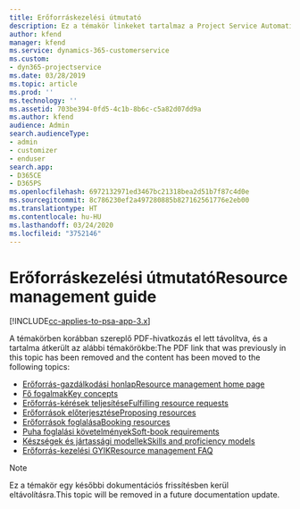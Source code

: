 ```yaml
---
title: Erőforráskezelési útmutató
description: Ez a témakör linkeket tartalmaz a Project Service Automation erőforrás-kezelésével kapcsolatos információkhoz
author: kfend
manager: kfend
ms.service: dynamics-365-customerservice
ms.custom:
- dyn365-projectservice
ms.date: 03/28/2019
ms.topic: article
ms.prod: ''
ms.technology: ''
ms.assetid: 703be394-0fd5-4c1b-8b6c-c5a82d07dd9a
ms.author: kfend
audience: Admin
search.audienceType:
- admin
- customizer
- enduser
search.app:
- D365CE
- D365PS
ms.openlocfilehash: 6972132971ed3467bc21318bea2d51b7f87c4d0e
ms.sourcegitcommit: 8c786230ef2a497280885b827162561776e2eb00
ms.translationtype: HT
ms.contentlocale: hu-HU
ms.lasthandoff: 03/24/2020
ms.locfileid: "3752146"
---
```

# <a name="resource-management-guide"></a><span data-ttu-id="28747-103">Erőforráskezelési útmutató</span><span class="sxs-lookup"><span data-stu-id="28747-103">Resource management guide</span></span>

[!INCLUDE[cc-applies-to-psa-app-3.x](../../includes/cc-applies-to-psa-app-3x.md)]

<span data-ttu-id="28747-104">A témakörben korábban szereplő PDF-hivatkozás el lett távolítva, és a tartalma átkerült az alábbi témakörökbe:</span><span class="sxs-lookup"><span data-stu-id="28747-104">The PDF link that was previously in this topic has been removed and the content has been moved to the following topics:</span></span>

- [<span data-ttu-id="28747-105">Erőforrás-gazdálkodási honlap</span><span class="sxs-lookup"><span data-stu-id="28747-105">Resource management home page</span></span>](../resource-management-home-page.md)
- [<span data-ttu-id="28747-106">Fő fogalmak</span><span class="sxs-lookup"><span data-stu-id="28747-106">Key concepts</span></span>](../reports-key-concepts.md)
- [<span data-ttu-id="28747-107">Erőforrás-kérések teljesítése</span><span class="sxs-lookup"><span data-stu-id="28747-107">Fulfilling resource requests</span></span>](../resource-management-fulfill-requests.md)
- [<span data-ttu-id="28747-108">Erőforrások előterjesztése</span><span class="sxs-lookup"><span data-stu-id="28747-108">Proposing resources</span></span>](../resource-management-propose-resources.md)
- [<span data-ttu-id="28747-109">Erőforrások foglalása</span><span class="sxs-lookup"><span data-stu-id="28747-109">Booking resources</span></span>](../resource-management-book-resources-scheduleboard.md)
- [<span data-ttu-id="28747-110">Puha foglalási követelmények</span><span class="sxs-lookup"><span data-stu-id="28747-110">Soft-book requirements</span></span>](../resource-management-softbook-requirements.md)
- [<span data-ttu-id="28747-111">Készségek és jártassági modellek</span><span class="sxs-lookup"><span data-stu-id="28747-111">Skills and proficiency models</span></span>](../resource-management-skills-proficiency.md)
- [<span data-ttu-id="28747-112">Erőforrás-kezelési GYIK</span><span class="sxs-lookup"><span data-stu-id="28747-112">Resource management FAQ</span></span>](../resource-management-faq.md)

> [!NOTE]
> <span data-ttu-id="28747-113">Ez a témakör egy későbbi dokumentációs frissítésben kerül eltávolításra.</span><span class="sxs-lookup"><span data-stu-id="28747-113">This topic will be removed in a future documentation update.</span></span> 
